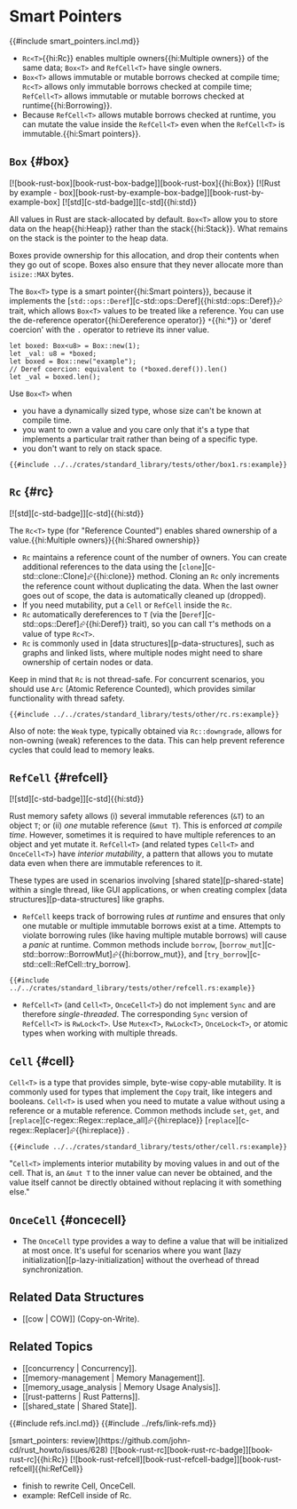 # Smart Pointers

{{#include smart_pointers.incl.md}}

- `Rc<T>`{{hi:Rc<T>}} enables multiple owners{{hi:Multiple owners}} of the same data; `Box<T>` and `RefCell<T>` have single owners.
- `Box<T>` allows immutable or mutable borrows checked at compile time; `Rc<T>` allows only immutable borrows checked at compile time; `RefCell<T>` allows immutable or mutable borrows checked at runtime{{hi:Borrowing}}.
- Because `RefCell<T>` allows mutable borrows checked at runtime, you can mutate the value inside the `RefCell<T>` even when the `RefCell<T>` is immutable.{{hi:Smart pointers}}.

## `Box` {#box}

[![book-rust-box][book-rust-box-badge]][book-rust-box]{{hi:Box}} [![Rust by example - box][book-rust-by-example-box-badge]][book-rust-by-example-box] [![std][c-std-badge]][c-std]{{hi:std}}

All values in Rust are stack-allocated by default. `Box<T>` allow you to store data on the heap{{hi:Heap}} rather than the stack{{hi:Stack}}. What remains on the stack is the pointer to the heap data.

Boxes provide ownership for this allocation, and drop their contents when they go out of scope. Boxes also ensure that they never allocate more than `isize::MAX` bytes.

The `Box<T>` type is a smart pointer{{hi:Smart pointers}}, because it implements the [`std::ops::Deref`][c-std::ops::Deref]{{hi:std::ops::Deref}}⮳ trait, which allows `Box<T>` values to be treated like a reference. You can use the de-reference operator{{hi:Dereference operator}} `*`{{hi:*}} or 'deref coercion' with the `.` operator to retrieve its inner value.

```rust,editable
let boxed: Box<u8> = Box::new(1);
let _val: u8 = *boxed;
let boxed = Box::new("example");
// Deref coercion: equivalent to (*boxed.deref()).len()
let _val = boxed.len();
```

Use `Box<T>` when

- you have a dynamically sized type, whose size can't be known at compile time.
- you want to own a value and you care only that it's a type that implements a particular trait rather than being of a specific type.
- you don't want to rely on stack space.

```rust,editable
{{#include ../../crates/standard_library/tests/other/box1.rs:example}}
```

## `Rc` {#rc}

[![std][c-std-badge]][c-std]{{hi:std}}

The `Rc<T>` type (for "Reference Counted") enables shared ownership of a value.{{hi:Multiple owners}}{{hi:Shared ownership}}

- `Rc` maintains a reference count of the number of owners. You can create additional references to the data using the [`clone`][c-std::clone::Clone]⮳{{hi:clone}} method. Cloning an `Rc` only increments the reference count without duplicating the data. When the last owner goes out of scope, the data is automatically cleaned up (dropped).
- If you need mutability, put a `Cell` or `RefCell` inside the `Rc`.
- `Rc` automatically dereferences to `T` (via the [`Deref`][c-std::ops::Deref]⮳{{hi:Deref}} trait), so you can call `T`'s methods on a value of type `Rc<T>`.
- `Rc` is commonly used in [data structures][p-data-structures], such as graphs and linked lists, where multiple nodes might need to share ownership of certain nodes or data.

Keep in mind that `Rc` is not thread-safe. For concurrent scenarios, you should use `Arc` (Atomic Reference Counted), which provides similar functionality with thread safety.

```rust,editable
{{#include ../../crates/standard_library/tests/other/rc.rs:example}}
```

Also of note: the `Weak` type, typically obtained via `Rc::downgrade`, allows for non-owning (weak) references to the data. This can help prevent reference cycles that could lead to memory leaks.

## `RefCell` {#refcell}

[![std][c-std-badge]][c-std]{{hi:std}}

Rust memory safety allows (i) several immutable references (`&T`) to an object `T`; or (ii) _one_ mutable reference (`&mut T`). This is enforced _at compile time_. However, sometimes it is required to have multiple references to an object and yet mutate it. `RefCell<T>` (and related types `Cell<T>` and `OnceCell<T>`) have _interior mutability_, a pattern that allows you to mutate data even when there are immutable references to it.

These types are used in scenarios involving [shared state][p-shared-state] within a single thread, like GUI applications, or when creating complex [data structures][p-data-structures] like graphs.

- `RefCell` keeps track of borrowing rules _at runtime_ and ensures that only one mutable or multiple immutable borrows exist at a time.
Attempts to violate borrowing rules (like having multiple mutable borrows) will cause a _panic_ at runtime. Common methods include `borrow`, [`borrow_mut`][c-std::borrow::BorrowMut]⮳{{hi:borrow_mut}}, and [`try_borrow`][c-std::cell::RefCell::try_borrow].

```rust,editable
{{#include ../../crates/standard_library/tests/other/refcell.rs:example}}
```

- `RefCell<T>` (and `Cell<T>`, `OnceCell<T>`) do not implement `Sync` and are therefore _single-threaded_. The corresponding `Sync` version of `RefCell<T>` is `RwLock<T>`. Use `Mutex<T>`, `RwLock<T>`, `OnceLock<T>`, or atomic types when working with multiple threads.

## `Cell` {#cell}

`Cell<T>` is a type that provides simple, byte-wise copy-able mutability. It is commonly used for types that implement the `Copy` trait, like integers and booleans. `Cell<T>` is used when you need to mutate a value without using a reference or a mutable reference. Common methods include `set`, `get`, and [`replace`][c-regex::Regex::replace_all]⮳{{hi:replace}} [`replace`][c-regex::Replacer]⮳{{hi:replace}} .

```rust,editable
{{#include ../../crates/standard_library/tests/other/cell.rs:example}}
```

"`Cell<T>` implements interior mutability by moving values in and out of the cell. That is, an `&mut T` to the inner value can never be obtained, and the value itself cannot be directly obtained without replacing it with something else."

## `OnceCell` {#oncecell}

- The `OnceCell` type provides a way to define a value that will be initialized at most once. It's useful for scenarios where you want [lazy initialization][p-lazy-initialization] without the overhead of thread synchronization.

## Related Data Structures

- [[cow | COW]] (Copy-on-Write).

## Related Topics

- [[concurrency | Concurrency]].
- [[memory-management | Memory Management]].
- [[memory_usage_analysis | Memory Usage Analysis]].
- [[rust-patterns | Rust Patterns]].
- [[shared_state | Shared State]].

{{#include refs.incl.md}}
{{#include ../refs/link-refs.md}}

<div class="hidden">
[smart_pointers: review](https://github.com/john-cd/rust_howto/issues/628)
[![book-rust-rc][book-rust-rc-badge]][book-rust-rc]{{hi:Rc}}
[![book-rust-refcell][book-rust-refcell-badge]][book-rust-refcell]{{hi:RefCell}}

- finish to rewrite Cell, OnceCell.
- example: RefCell inside of Rc.

</div>
